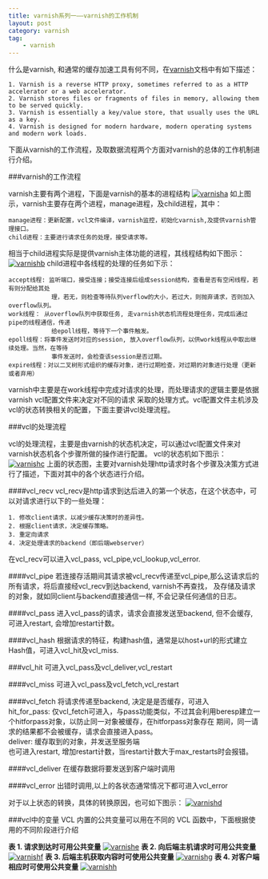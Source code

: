 ```yaml
---
title: varnish系列一——varnish的工作机制
layout: post
category: varnish
tag:
    - varnish
---
```


什么是varnish, 和通常的缓存加速工具有何不同，在[varnish](https://www.varnish-software.com/resources/book)文档中有如下描述：

    1. Varnish is a reverse HTTP proxy, sometimes referred to as a HTTP accelerator or a web accelerator.
    2. Varnish stores files or fragments of files in memory, allowing them to be served quickly.
    3. Varnish is essentially a key/value store, that usually uses the URL as a key.
    4. Varnish is designed for modern hardware, modern operating systems and modern work loads.

下面从varnish的工作流程，及取数据流程两个方面对varnish的总体的工作机制进行介绍。

###varnish的工作流程

varnish主要有两个进程，下面是varnish的基本的进程结构
[![varnisha](/media/files/tech/varnisha.jpg)]()
如上图示，varnish主要存在两个进程，manage进程，及child进程，其中：

    manage进程：更新配置，vcl文件编译，varnish监控，初始化varnish,及提供varnish管理接口。
    child进程：主要进行请求任务的处理，接受请求等。

相当于child进程实际是提供varnish主体功能的进程，其线程结构如下图示：
[![varnishb](/media/files/tech/varnishb.jpg)]()
child进程中各线程的处理的任务如下示：

    accept线程: 监听端口，接受连接；接受连接后组成session结构，查看是否有空闲线程，若有则分配给其处
                理，若无，则检查等待队列verflow的大小，若过大，则抛弃请求，否则加入overflow队列。
    work线程： 从overflow队列中获取任务, 走varnish状态机流程处理任务，完成后通过pipe的线程通信，传递
                给epoll线程，等待下一个事件触发。
    epoll线程：将事件发送时对应的session, 放入overflow队列，以供work线程从中取出继续处理。当然，在等待
                事件发送时，会检查该session是否过期。
    expire线程：对以二叉树形式组织的缓存对象，进行过期检查，对过期的对象进行处理（更新或者弃用）

varnish中主要是在work线程中完成对请求的处理，而处理请求的逻辑主要是依据varnish vcl配置文件来决定对不同的请求
采取的处理方式。vcl配置文件主机涉及vcl的状态转换相关的配置，下面主要讲vcl处理流程。

###vcl的处理流程

vcl的处理流程，主要是由varnish的状态机决定，可以通过vcl配置文件来对varnish状态机各个步骤所做的操作进行配置。
vcl的状态机如下图示：
[![varnishc](/media/files/tech/varnishc.jpg)]()
上面的状态图，主要对varnish处理http请求时各个步骤及决策方式进行了描述，下面对其中的各个状态进行介绍。

####vcl_recv
vcl_recv是http请求到达后进入的第一个状态，在这个状态中，可以对请求进行以下的一些处理：

    1. 修改client请求，以减少缓存决策时的差异性。
    2. 根据client请求，决定缓存策略。
    3. 重定向请求
    4. 决定处理请求的backend（即后端webserver）

在vcl_recv可以进入vcl_pass, vcl_pipe,vcl_lookup,vcl_error.

####vcl_pipe
若连接存活期间其请求被vcl_recv传递至vcl_pipe,那么这请求后的所有请求，将后直接经vcl_recv到达backend, varnish不再查找，
及存储及请求的对象，就如同client与backend直接通信一样, 不会记录任何通信的日志。

####vcl_pass
进入vcl_pass的请求，请求会直接发送至backend, 但不会缓存, 可进入restart, 会增加restart计数。

####vcl_hash
根据请求的特征，构建hash值，通常是以host+url的形式建立Hash值，可进入vcl_hit及vcl_miss.

###vcl_hit
可进入vcl_pass及vcl_deliver,vcl_restart

####vcl_miss
可进入vcl_pass及vcl_fetch,vcl_restart

####vcl_fetch 
将请求传递至backend, 决定是是否缓存，可进入  
hit_for_pass: 仅vcl_fetch可进入，与pass功能类似，不过其会利用beresp建立一个hitforpass对象，以防止同一对象被缓存，在hitforpass对象存在
              期间，同一请求的结果都不会被缓存，请求会直接进入pass。    
deliver: 缓存取到的对象，并发送至服务端   
也可进入restart, 增加restart计数，当restart计数大于max_restarts时会报错。

####vcl_deliver
在缓存数据将要发送到客户端时调用

####vcl_error
出错时调用,以上的各状态通常情况下都可进入vcl_error

对于以上状态的转换，具体的转换原因，也可如下图示：
[![varnishd](/media/files/tech/varnishd.jpg)]()

###vcl中的变量
VCL 内置的公共变量可以用在不同的 VCL 函数中，下面根据使用的不同阶段进行介绍

**表 1. 请求到达时可用公共变量**
[![varnishe](/media/files/tech/varnishe.jpg)]()
**表 2. 向后端主机请求时可用公共变量**
[![varnishf](/media/files/tech/varnishf.jpg)]()
**表 3. 后端主机获取内容时可使用公共变量**
[![varnishg](/media/files/tech/varnishg.jpg)]()
**表 4. 对客户端相应时可使用公共变量**
[![varnishh](/media/files/tech/varnishh.jpg)]()


